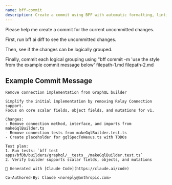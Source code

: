 ```yaml
---
name: bff-commit
description: Create a commit using BFF with automatic formatting, linting, and PR submission
---
```


Please help me create a commit for the current uncommitted changes.

First, run bff ai diff to see the uncommitted changes.

Then, see if the changes can be logically grouped.

Finally, commit each logical grouping using "bff commit -m 'use the style from
the example commit message below' filepath-1.md filepath-2.md

## Example Commit Message

```
Remove connection implementation from GraphQL builder

Simplify the initial implementation by removing Relay Connection support.
Focus on core scalar fields, object fields, and mutations for v1.

Changes:
- Remove connection method, interface, and imports from makeGqlBuilder.ts
- Remove connection tests from makeGqlBuilder.test.ts
- Create placeholder for gqlSpecToNexus.ts with TODOs

Test plan:
1. Run tests: `bff test apps/bfDb/builders/graphql/__tests__/makeGqlBuilder.test.ts`
2. Verify builder supports scalar fields, objects, and mutations

🤖 Generated with [Claude Code](https://claude.ai/code)

Co-Authored-By: Claude <noreply@anthropic.com>
```
